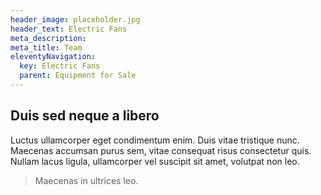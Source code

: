 ```yaml
---
header_image: placeholder.jpg
header_text: Electric Fans
meta_description:
meta_title: Team
eleventyNavigation:
  key: Electric Fans
  parent: Equipment for Sale
---
```


## Duis sed neque a libero

Luctus ullamcorper eget condimentum enim. Duis vitae tristique nunc. Maecenas accumsan purus sem, vitae consequat risus consectetur quis. Nullam lacus ligula, ullamcorper vel suscipit sit amet, volutpat non leo.

> Maecenas in ultrices leo.
